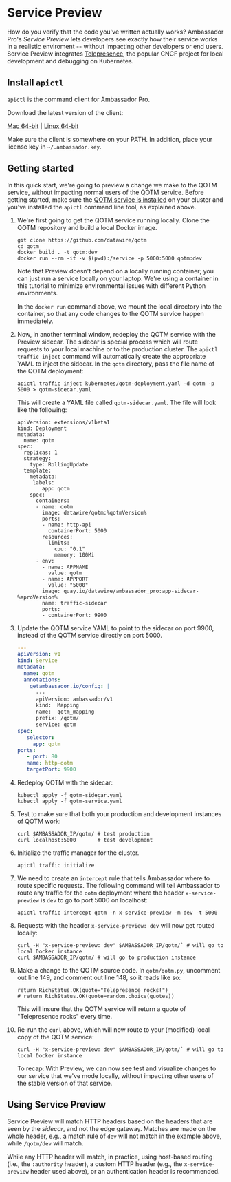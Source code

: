 # Service Preview

How do you verify that the code you've written actually works? Ambassador Pro's *Service Preview* lets developers see exactly how their service works in a realistic enviroment -- without impacting other developers or end users. Service Preview integrates [Telepresence](https://www.telepresence.io), the popular CNCF project for local development and debugging on Kubernetes.

## Install `apictl`

`apictl` is the command client for Ambassador Pro.

Download the latest version of the client:

<a class="apictl-dl" href="https://s3.amazonaws.com/datawire-static-files/apictl/%aproVersion%/darwin/amd64/apictl">Mac 64-bit</a> |
<a class="apictl-linux-dl" href="https://s3.amazonaws.com/datawire-static-files/apictl/%aproVersion%/linux/amd64/apictl">Linux 64-bit</a>

Make sure the client is somewhere on your PATH. In addition, place your license key in `~/.ambassador.key`.

## Getting started

In this quick start, we're going to preview a change we make to the QOTM service, without impacting normal users of the QOTM service. Before getting started, make sure the [QOTM service is installed](https://www.getambassador.io/user-guide/getting-started#5-adding-a-service) on your cluster and you've installed the `apictl` command line tool, as explained above.

1. We're first going to get the QOTM service running locally. Clone the QOTM repository and build a local Docker image.

    ```
    git clone https://github.com/datawire/qotm
    cd qotm
    docker build . -t qotm:dev
    docker run --rm -it -v $(pwd):/service -p 5000:5000 qotm:dev
    ```

    Note that Preview doesn't depend on a locally running container; you can just run a service locally on your laptop. We're using a container in this tutorial to minimize environmental issues with different Python environments.

    In the `docker run` command above, we mount the local directory into the container, so that any code changes to the QOTM service happen immediately. 

2. Now, in another terminal window, redeploy the QOTM service with the Preview sidecar. The sidecar is special process which will route requests to your local machine or to the production cluster. The `apictl traffic inject` command will automatically create the appropriate YAML to inject the sidecar. In the `qotm` directory, pass the file name of the QOTM deployment:

   ```
   apictl traffic inject kubernetes/qotm-deployment.yaml -d qotm -p 5000 > qotm-sidecar.yaml
   ```

   This will create a YAML file called `qotm-sidecar.yaml`. The file will look like the following:

   ```
   apiVersion: extensions/v1beta1
   kind: Deployment
   metadata:
     name: qotm
   spec:
     replicas: 1
     strategy:
       type: RollingUpdate
     template:
       metadata:
        labels:
           app: qotm
       spec:
         containers:
         - name: qotm
           image: datawire/qotm:%qotmVersion%
           ports:
           - name: http-api
             containerPort: 5000
           resources:
             limits:
               cpu: "0.1"
               memory: 100Mi
         - env:
           - name: APPNAME
             value: qotm
           - name: APPPORT
             value: "5000"
           image: quay.io/datawire/ambassador_pro:app-sidecar-%aproVersion%
           name: traffic-sidecar
           ports:
           - containerPort: 9900
   ```

3. Update the QOTM service YAML to point to the sidecar on port 9900, instead of the QOTM service directly on port 5000.

   ```yaml
   ---
   apiVersion: v1
   kind: Service
   metadata:
     name: qotm
     annotations:
       getambassador.io/config: |
         ---
         apiVersion: ambassador/v1
         kind:  Mapping
         name:  qotm_mapping
         prefix: /qotm/
         service: qotm
   spec:
      selector:
        app: qotm
   ports:
      - port: 80
      name: http-qotm
      targetPort: 9900
   ```

4. Redeploy QOTM with the sidecar:

   ```
   kubectl apply -f qotm-sidecar.yaml
   kubectl apply -f qotm-service.yaml
   ```

5. Test to make sure that both your production and development instances of QOTM work:

    ```
    curl $AMBASSADOR_IP/qotm/ # test production
    curl localhost:5000       # test development
    ```

6. Initialize the traffic manager for the cluster.

    ```
    apictl traffic initialize
    ```

7. We need to create an `intercept` rule that tells Ambassador where to route specific requests. The following command will tell Ambassador to route any traffic for the `qotm` deployment where the header `x-service-preview` is `dev` to go to port 5000 on localhost:

    ```
    apictl traffic intercept qotm -n x-service-preview -m dev -t 5000
    ```

8. Requests with the header `x-service-preview: dev` will now get routed locally:

    ```
    curl -H "x-service-preview: dev" $AMBASSADOR_IP/qotm/` # will go to local Docker instance
    curl $AMBASSADOR_IP/qotm/ # will go to production instance
    ```

9. Make a change to the QOTM source code. In `qotm/qotm.py`, uncomment out line 149, and comment out line 148, so it reads like so:

    ```
    return RichStatus.OK(quote="Telepresence rocks!")
    # return RichStatus.OK(quote=random.choice(quotes))
    ```

    This will insure that the QOTM service will return a quote of "Telepresence rocks" every time.

10. Re-run the `curl` above, which will now route to your (modified) local copy of the QOTM service:

    ```
    curl -H "x-service-preview: dev" $AMBASSADOR_IP/qotm/` # will go to local Docker instance
    ```

    To recap: With Preview, we can now see test and visualize changes to our service that we've mode locally, without impacting other users of the stable version of that service.

## Using Service Preview

Service Preview will match HTTP headers based on the headers that are seen by the *sidecar*, and not the edge gateway. Matches are made on the whole header, e.g., a match rule of `dev` will not match in the example above, while `/qotm/dev` will match.

While any HTTP header will match, in practice, using host-based routing (i.e., the `:authority` header), a custom HTTP header (e.g., the `x-service-preview` header used above), or an authentication header is recommended.